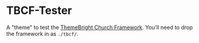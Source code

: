 # TBCF-Tester

A "theme" to test the [ThemeBright Church Framework](https://github.com/themebright/ThemeBright-Church-Framework). You'll need to drop the framework in as `./tbcf/`.
